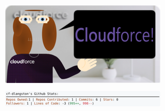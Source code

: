 <!-- 
Version 3.0.147
Built Mon Nov 18 2024 05:21:13 GMT+0000 (Coordinated Universal Time)
-->

<h1 align="center">
  <a href="https://github.com/cf-dlangston/cf-dlangston/tree/master/src" title="Click to View Source">
    <picture width="100%" alt="Dylan">
      <source media="(prefers-color-scheme: dark)" srcset="dylan-dark.svg?version=3.0.147">
      <img src="dylan-light.svg?version=3.0.147" alt="Dylan">
    </picture>
  </a>
</h1>

<div align="center">
  <picture width="100%" alt="Profile Info and Stats">
    <source media="(prefers-color-scheme: dark)" srcset="stats-dark.svg?version=3.0.147">
    <img src="stats-light.svg?version=3.0.147" alt="Profile Info and Stats">
  </picture>
</div>
